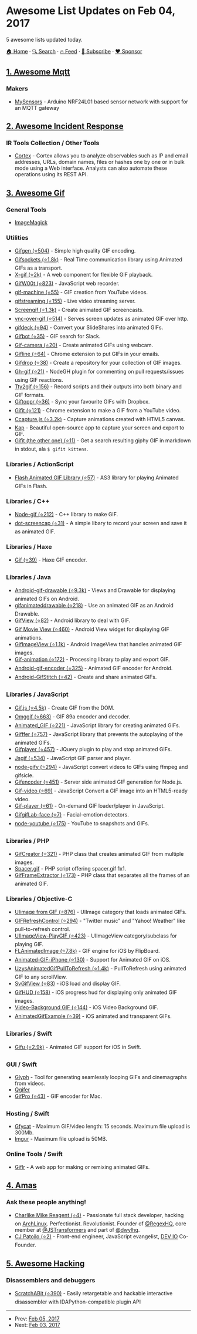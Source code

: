 # Awesome List Updates on Feb 04, 2017

5 awesome lists updated today.

[🏠 Home](/README.md) · [🔍 Search](https://www.trackawesomelist.com/search/) · [🔥 Feed](https://www.trackawesomelist.com/rss.xml) · [📮 Subscribe](https://trackawesomelist.us17.list-manage.com/subscribe?u=d2f0117aa829c83a63ec63c2f&id=36a103854c) · [❤️  Sponsor](https://github.com/sponsors/theowenyoung)



## [1. Awesome Mqtt](/content/hobbyquaker/awesome-mqtt/README.md)

### Makers

*   [MySensors](https://www.mysensors.org/) - Arduino NRF24L01 based sensor network with support for an MQTT gateway

## [2. Awesome Incident Response](/content/meirwah/awesome-incident-response/README.md)

### IR Tools Collection / Other Tools

*   [Cortex](https://thehive-project.org) - Cortex allows you to analyze observables such as IP and email addresses, URLs, domain names, files or hashes one by one or in bulk mode using a Web interface. Analysts can also automate these operations using its REST API.

## [3. Awesome Gif](/content/davisonio/awesome-gif/README.md)

### General Tools

*   [ImageMagick](http://www.imagemagick.org/script/index.php)

### Utilities

*   [Gifgen (⭐504)](https://github.com/lukechilds/gifgen) - Simple high quality GIF encoding.
*   [Gifsockets (⭐1.8k)](https://github.com/videlalvaro/gifsockets) - Real Time communication library using Animated GIFs as a transport.
*   [X-gif (⭐2k)](https://github.com/geelen/x-gif) - A web component for flexible GIF playback.
*   [GifW00t (⭐823)](https://github.com/yaronn/GifW00t) - JavaScript web recorder.
*   [gif-machine (⭐55)](https://github.com/lelandbatey/gif-machine) - GIF creation from YouTube videos.
*   [gifstreaming (⭐155)](https://github.com/jbochi/gifstreaming) - Live video streaming server.
*   [Screengif (⭐1.3k)](https://github.com/dergachev/screengif) - Create animated GIF screencasts.
*   [vnc-over-gif (⭐514)](https://github.com/sidorares/vnc-over-gif) - Serves screen updates as animated GIF over http.
*   [gifdeck (⭐94)](https://github.com/jaipandya/gifdeck) - Convert your SlideShares into animated GIFs.
*   [Gifbot (⭐35)](https://github.com/schuyler/gifbot) - GIF search for Slack.
*   [Gif-camera (⭐20)](https://github.com/FuzzyWobble/GIF-Camera) - Create animated GIFs using webcam.
*   [Gifline (⭐64)](https://github.com/zehfernandes/gifline) - Chrome extension to put GIFs in your emails.
*   [Gifdrop (⭐38)](https://github.com/markjaquith/gifdrop) - Create a repository for your collection of GIF images.
*   [Gh-gif (⭐21)](https://github.com/node-gh/gh-gif) - NodeGH plugin for commenting on pull requests/issues using GIF reactions.
*   [Tty2gif (⭐156)](https://github.com/z24/tty2gif) - Record scripts and their outputs into both binary and GIF formats.
*   [Giftoppr (⭐36)](https://github.com/desktoppr/giftoppr) - Sync your favourite GIFs with Dropbox.
*   [Gifit (⭐121)](https://github.com/Fauntleroy/GIFit) - Chrome extension to make a GIF from a YouTube video.
*   [Ccapture.js (⭐3.2k)](https://github.com/spite/ccapture.js) - Capture animations created with HTML5 canvas.
*   [Kap](https://getkap.co/) - Beautiful open-source app to capture your screen and export to GIF.
*   [Gifit (the other one) (⭐11)](https://github.com/rotblauer/gifit) - Get a search resulting giphy GIF in markdown in stdout, ala `$ gifit kittens`.

### Libraries / ActionScript

*   [Flash Animated GIF Library (⭐57)](https://github.com/theturtle32/Flash-Animated-GIF-Library) - AS3 library for playing Animated GIFs in Flash.

### Libraries / C++

*   [Node-gif (⭐212)](https://github.com/pkrumins/node-gif) - C++ library to make GIF.
*   [dot-screencap (⭐31)](https://github.com/Speiser/dot-screencap) - A simple libary to record your screen and save it as animated GIF.

### Libraries / Haxe

*   [Gif (⭐39)](https://github.com/snowkit/gif) - Haxe GIF encoder.

### Libraries / Java

*   [Android-gif-drawable (⭐9.3k)](https://github.com/koral--/android-gif-drawable) - Views and Drawable for displaying animated GIFs on Android.
*   [gifanimateddrawable (⭐218)](https://github.com/Hipmob/gifanimateddrawable) - Use an animated GIF as an Android Drawable.
*   [GifView (⭐82)](https://github.com/RoiSoleil/GifView) - Android library to deal with GIF.
*   [Gif Movie View (⭐460)](https://github.com/sbakhtiarov/gif-movie-view) - Android View widget for displaying GIF animations.
*   [GifImageView (⭐1.1k)](https://github.com/felipecsl/GifImageView) - Android ImageView that handles animated GIF images.
*   [Gif-animation (⭐172)](https://github.com/extrapixel/gif-animation) - Processing library to play and export GIF.
*   [Android-gif-encoder (⭐325)](https://github.com/nbadal/android-gif-encoder) - Animated GIF encoder for Android.
*   [Android-GifStitch (⭐42)](https://github.com/CaptPhunkosis/Android-GifStitch) - Create and share animated GIFs.

### Libraries / JavaScript

*   [Gif.js (⭐4.5k)](https://github.com/jnordberg/gif.js) - Create GIF from the DOM.
*   [Omggif (⭐663)](https://github.com/deanm/omggif) - GIF 89a encoder and decoder.
*   [Animated\_GIF (⭐221)](https://github.com/sole/Animated_GIF) - JavaScript library for creating animated GIFs.
*   [Gifffer (⭐757)](https://github.com/krasimir/gifffer) - JavaScript library that prevents the autoplaying of the animated GIFs.
*   [Gifplayer (⭐457)](https://github.com/rubentd/gifplayer) - JQuery plugin to play and stop animated GIFs.
*   [Jsgif (⭐534)](https://github.com/shachaf/jsgif) - JavaScript GIF parser and player.
*   [node-gify (⭐294)](https://github.com/tj/node-gify) - JavaScript convert videos to GIFs using ffmpeg and gifsicle.
*   [Gifencoder (⭐451)](https://github.com/eugeneware/gifencoder) - Server side animated GIF generation for Node.js.
*   [Gif-video (⭐69)](https://github.com/hughsk/gif-video) - JavaScript Convert a GIF image into an HTML5-ready video.
*   [Gif-player (⭐61)](https://github.com/apankrat/gif-player) - On-demand GIF loader/player in JavaScript.
*   [GifgifLab-face (⭐7)](https://github.com/Viral-MediaLab/gifgifLab-face) - Facial-emotion detectors.
*   [node-youtube (⭐175)](https://github.com/javascipt/node-youtube) - YouTube to snapshots and GIFs.

### Libraries / PHP

*   [GifCreator (⭐321)](https://github.com/Sybio/GifCreator) - PHP class that creates animated GIF from multiple images.
*   [Spacer.gif](https://github.com/msng/spacer.gif) - PHP script offering spacer.gif 1x1.
*   [GifFrameExtractor (⭐173)](https://github.com/Sybio/GifFrameExtractor) - PHP class that separates all the frames of an animated GIF.

### Libraries / Objective-C

*   [UIimage from GIF (⭐876)](https://github.com/mayoff/uiimage-from-animated-gif) - UIImage category that loads animated GIFs.
*   [GIFRefreshControl (⭐294)](https://github.com/cyndibaby905/GIFRefreshControl) - "Twitter music" and "Yahoo! Weather" like pull-to-refresh control.
*   [UIImageView-PlayGIF (⭐423)](https://github.com/yfme/UIImageView-PlayGIF) - UIImageView category/subclass for playing GIF.
*   [FLAnimatedImage (⭐7.8k)](https://github.com/Flipboard/FLAnimatedImage) - GIF engine for iOS by FlipBoard.
*   [Animated-GIF-iPhone (⭐130)](https://github.com/arturogutierrez/Animated-GIF-iPhone) - Support for Animated GIF on iOS.
*   [UzysAnimatedGifPullToRefresh (⭐1.4k)](https://github.com/uzysjung/UzysAnimatedGifPullToRefresh) - PullToRefresh using animated GIF to any scrollView.
*   [SvGifView (⭐83)](https://github.com/smileEvday/SvGifView) - iOS load and display GIF.
*   [GifHUD (⭐158)](https://github.com/cemolcay/GiFHUD) - iOS progress hud for displaying only animated GIF images.
*   [Video-Background GIF (⭐144)](https://github.com/ElvinJin/Video-Background-GIF) - iOS Video Background GIF.
*   [AnimatedGifExample (⭐39)](https://github.com/kasatani/AnimatedGifExample) - iOS animated and transparent GIFs.

### Libraries / Swift

*   [Gifu (⭐2.9k)](https://github.com/kaishin/gifu) - Animated GIF support for iOS in Swift.

### GUI / Swift

*   [Glyph](http://www.glyph.video/) - Tool for generating seamlessly looping GIFs and cinemagraphs from videos.
*   [Qgifer](https://sourceforge.net/projects/qgifer/)
*   [GifPro (⭐43)](https://github.com/unixpickle/GifPro) - GIF encoder for Mac.

### Hosting / Swift

*   [Gfycat](https://gfycat.com) - Maximum GIF/video length: 15 seconds.  Maximum file upload is 300Mb.
*   [Imgur](https://imgur.com) - Maximum file upload is 50MB.

### Online Tools / Swift

*   [Giflr](https://giflr.com/) - A web app for making or remixing animated GIFs.

## [4. Amas](/content/sindresorhus/amas/README.md)

### Ask these people anything!

*   [Charlike Mike Reagent (⭐4)](https://github.com/tunnckoCore/ama) - Passionate full stack developer, hacking on [ArchLinux](https://www.archlinux.org/). Perfectionist. Revolutionist. Founder of [@RegexHQ](https://github.com/regexhq), core member at [@JSTransformers](https://github.com/jstransformers) and part of [@dwylhq](https://twitter.com/dwylhq).
*   [CJ Patoilo (⭐2)](https://github.com/cjpatoilo/ama) - Front-end engineer, JavaScript evangelist, [DEV IO](https://github.com/deviofoundation) Co-Founder.

## [5. Awesome Hacking](/content/carpedm20/awesome-hacking/README.md)

### Disassemblers and debuggers

*   [ScratchABit (⭐390)](https://github.com/pfalcon/ScratchABit) - Easily retargetable and hackable interactive disassembler with IDAPython-compatible plugin API

---

- Prev: [Feb 05, 2017](/content/2017/02/05/README.md)
- Next: [Feb 03, 2017](/content/2017/02/03/README.md)